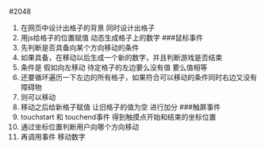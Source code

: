#2048

1. 在网页中设计出格子的背景 同时设计出格子
2. 用js给格子的位置赋值 动态生成格子上的数字
###鼠标事件
4. 先判断是否具备向某个方向移动的条件
5. 如果具备，在移动以后生成一个新的数字，并且判断游戏是否结束
6. 条件是 假如向左移动 待定格子的左边要么没有值 要么值相等
7. 还要循环遍历一下左边的所有格子，如果符合可以移动的条件同时右边又没有障碍物
8. 则可以移动
9. 移动之后给新格子赋值 让旧格子的值为空 进行加分
###触屏事件
1. touchstart 和 touchend事件 得到触摸点开始和结束的坐标位置
2. 通过坐标位置判断用户向哪个方向移动
3. 再调用事件 移动数字
